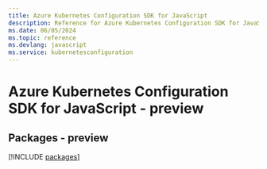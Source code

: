 ```yaml
---
title: Azure Kubernetes Configuration SDK for JavaScript
description: Reference for Azure Kubernetes Configuration SDK for JavaScript
ms.date: 06/05/2024
ms.topic: reference
ms.devlang: javascript
ms.service: kubernetesconfiguration
---
```

# Azure Kubernetes Configuration SDK for JavaScript - preview
## Packages - preview
[!INCLUDE [packages](kubernetes-configuration-index.md)]